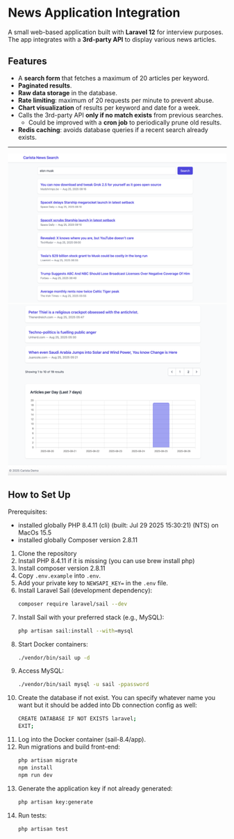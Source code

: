 # News Application Integration

A small web-based application built with **Laravel 12** for interview purposes.  
The app integrates with a **3rd-party API** to display various news articles.

## Features

- A **search form** that fetches a maximum of 20 articles per keyword.
- **Paginated results**.
- **Raw data storage** in the database.
- **Rate limiting**: maximum of 20 requests per minute to prevent abuse.
- **Chart visualization** of results per keyword and date for a week.
- Calls the 3rd-party API **only if no match exists** from previous searches.
    - Could be improved with a **cron job** to periodically prune old results.
- **Redis caching**: avoids database queries if a recent search already exists.

---
![Screenshot of the app](1.png)
![Screenshot of the app](2.png)

## How to Set Up
Prerequisites:
- installed globally PHP 8.4.11 (cli) (built: Jul 29 2025 15:30:21) (NTS) on MacOs 15.5
- installed globally Composer version 2.8.11

1. Clone the repository
2. Install PHP 8.4.11 if it is missing (you can use brew install php)
3. Install composer version 2.8.11
1. Copy `.env.example` into `.env`.
2. Add your private key to `NEWSAPI_KEY=` in the `.env` file.
3. Install Laravel Sail (development dependency):
   ```bash
   composer require laravel/sail --dev
4. Install Sail with your preferred stack (e.g., MySQL):
    ```bash
   php artisan sail:install --with=mysql
5. Start Docker containers:
   ```bash 
   ./vendor/bin/sail up -d
6. Access MySQL:
     ```bash
    ./vendor/bin/sail mysql -u sail -ppassword

7. Create the database if not exist. You can specify whatever name you want but it should be added into Db connection config as well:
    ```bash
   CREATE DATABASE IF NOT EXISTS laravel;
   EXIT;
8. Log into the Docker container (sail-8.4/app).
9. Run migrations and build front-end:
   ```bash
   php artisan migrate
   npm install
   npm run dev
10. Generate the application key if not already generated:
    ```bash
    php artisan key:generate
11. Run tests:
    ```bash
    php artisan test



